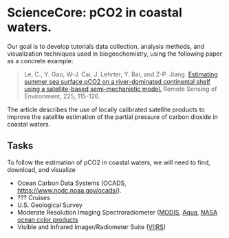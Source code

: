 # ScienceCore: pCO2 in coastal waters.

Our goal is to develop tutorials data collection, analysis methods, and visualization techniques used in biogeochemistry, using the following paper as a concrete example:
> Le, C., Y. Gao, W-J. Cai, J. Lehrter, Y. Bai, and Z-P. Jiang. [Estimating summer sea surface pCO2 on a river-dominated continental shelf using a satellite-based semi-mechanistic model.](https://doi.org/10.1016/j.rse.2019.02.023) Remote Sensing of Environment, 225, 115-126. 

The article describes the use of locally calibrated satellite products to improve the satellite estimation of the partial pressure of carbon dioxide in coastal waters.

## Tasks

To follow the estimation of pCO2 in coastal waters, we will need to find, download, and visualize
- Ocean Carbon Data Systems (OCADS, https://www.nodc.noaa.gov/ocads/).
- ??? Cruises
- U.S. Geological Survey 
- Moderate Resolution Imaging Spectroradiometer ([MODIS](https://modis.gsfc.nasa.gov/about), [Aqua](https://aqua.nasa.gov), [NASA ocean color products](https://oceancolor.gsfc.nasa.gov)
- Visible and Infrared Imager/Radiometer Suite ([VIIRS](https://www.earthdata.nasa.gov/learn/find-data/near-real-time/viirs))


